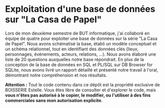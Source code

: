 # Exploitation d'une base de données sur "La Casa de Papel"
Lors de mon deuxième semestre de BUT informatique, j'ai collaboré en équipe de quatre pour exploiter une base de données sur la série "La Casa de Papel". Nous avons schématisé la base, établi un modèle conceptuel et un schéma relationnel, tout en identifiant des données clés (lieux, personnages, événements, acteurs, relations, ...). Nous avons élaboré une liste de 20 questions auxquelles notre base répondrait. En plus de la conception de la base de données en SQL et PL/SQL sur DB Browser for SQLite, nous avons livré un rapport détaillé et présenté notre travail à l'oral, démontrant notre compréhension et nos résultats.

**Attention :** Tout le code contenu dans ce dépôt est la propriété exclusive de BOISSERIE Estelle. Vous êtes libre de consulter et d'explorer le code, mais **vous n'êtes pas autorisé à le copier, le modifier, ou l'utiliser à des fins commerciales sans mon autorisation explicite**.
